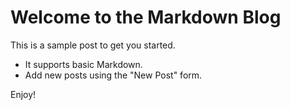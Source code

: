 # Welcome to the Markdown Blog

This is a sample post to get you started.

- It supports basic Markdown.
- Add new posts using the "New Post" form.

Enjoy!
